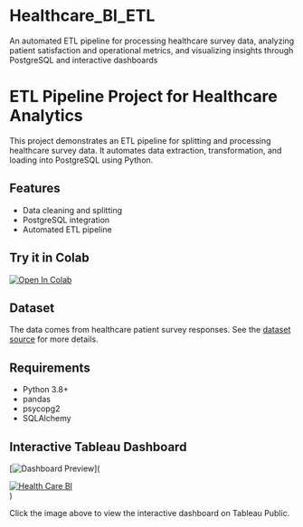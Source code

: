 # Healthcare_BI_ETL
An automated ETL pipeline for processing healthcare survey data, analyzing patient satisfaction and operational metrics, and visualizing insights through PostgreSQL and interactive dashboards

# ETL Pipeline Project for Healthcare Analytics

This project demonstrates an ETL pipeline for splitting and processing healthcare survey data. 
It automates data extraction, transformation, and loading into PostgreSQL using Python.

## Features
- Data cleaning and splitting
- PostgreSQL integration
- Automated ETL pipeline

## Try it in Colab
[![Open In Colab](https://colab.research.google.com/assets/colab-badge.svg)](https://colab.research.google.com/github/your_username/your_repo_name/blob/main/etl_project.ipynb)

## Dataset
The data comes from healthcare patient survey responses. See the [dataset source](link_to_dataset) for more details.

## Requirements
- Python 3.8+
- pandas
- psycopg2
- SQLAlchemy

## Interactive Tableau Dashboard
[![Dashboard Preview](dashboard_preview.png)]([<div class='tableauPlaceholder' id='viz1732678019041' style='position: relative'><noscript><a href='#'><img alt='Health Care BI ' src='https:&#47;&#47;public.tableau.com&#47;static&#47;images&#47;he&#47;healthcar_BI&#47;HealthCareBI&#47;1_rss.png' style='border: none' /></a></noscript><object class='tableauViz'  style='display:none;'><param name='host_url' value='https%3A%2F%2Fpublic.tableau.com%2F' /> <param name='embed_code_version' value='3' /> <param name='path' value='views&#47;healthcar_BI&#47;HealthCareBI?:language=en-US&amp;:embed=true&amp;publish=yes&amp;:sid=&amp;:redirect=auth' /> <param name='toolbar' value='yes' /><param name='static_image' value='https:&#47;&#47;public.tableau.com&#47;static&#47;images&#47;he&#47;healthcar_BI&#47;HealthCareBI&#47;1.png' /> <param name='animate_transition' value='yes' /><param name='display_static_image' value='yes' /><param name='display_spinner' value='yes' /><param name='display_overlay' value='yes' /><param name='display_count' value='yes' /><param name='language' value='en-US' /><param name='filter' value='publish=yes' /></object></div>                <script type='text/javascript'>                    var divElement = document.getElementById('viz1732678019041');                    var vizElement = divElement.getElementsByTagName('object')[0];                    if ( divElement.offsetWidth > 800 ) { vizElement.style.width='1000px';vizElement.style.height='827px';} else if ( divElement.offsetWidth > 500 ) { vizElement.style.width='1000px';vizElement.style.height='827px';} else { vizElement.style.width='100%';vizElement.style.height='1427px';}                     var scriptElement = document.createElement('script');                    scriptElement.src = 'https://public.tableau.com/javascripts/api/viz_v1.js';                    vizElement.parentNode.insertBefore(scriptElement, vizElement);                </script>)](https://public.tableau.com/views/healthcar_BI/HealthCareBI?:language=en-US&publish=yes&:sid=&:redirect=auth&:display_count=n&:origin=viz_share_link)

Click the image above to view the interactive dashboard on Tableau Public.


